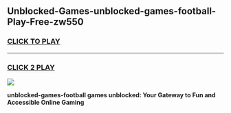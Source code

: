 
## Unblocked-Games-unblocked-games-football-Play-Free-zw550
<h3>
<a href="https://premium76.site?title=unblocked-games-football&ref=24M">CLICK TO PLAY</a></h3>
<hr>

<h3>
<a href="https://premium76.site?title=unblocked-games-football&ref=24M">CLICK 2 PLAY</a>
  
</h3>

<a href="https://premium76.site?title=unblocked-games-football&ref=24M"><img src="https://clearcache.store/games.png"></a>


**unblocked-games-football games unblocked: Your Gateway to Fun and Accessible Online Gaming**
